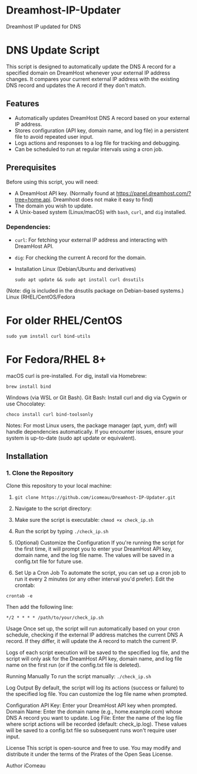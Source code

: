 # Dreamhost-IP-Updater
Dreamhost IP updated for DNS

# DNS Update Script

This script is designed to automatically update the DNS A record for a specified domain on DreamHost whenever your external IP address changes. It compares your current external IP address with the existing DNS record and updates the A record if they don't match.

## Features

- Automatically updates DreamHost DNS A record based on your external IP address.
- Stores configuration (API key, domain name, and log file) in a persistent file to avoid repeated user input.
- Logs actions and responses to a log file for tracking and debugging.
- Can be scheduled to run at regular intervals using a cron job.

## Prerequisites

Before using this script, you will need:
- A DreamHost API key. (Normally found at https://panel.dreamhost.com/?tree=home.api. Dreamhost does not make it easy to find)
- The domain you wish to update.
- A Unix-based system (Linux/macOS) with `bash`, `curl`, and `dig` installed.

### Dependencies:
- `curl`: For fetching your external IP address and interacting with DreamHost API.
- `dig`: For checking the current A record for the domain.
- Installation
Linux (Debian/Ubuntu and derivatives)

    `sudo apt update && sudo apt install curl dnsutils`  

(Note: dig is included in the dnsutils package on Debian-based systems.)
Linux (RHEL/CentOS/Fedora
# For older RHEL/CentOS

    sudo yum install curl bind-utils  
# For Fedora/RHEL 8+
    

macOS
curl is pre-installed. For dig, install via Homebrew:

    brew install bind

Windows (via WSL or Git Bash).
Git Bash: Install curl and dig via Cygwin or use Chocolatey:

    choco install curl bind-toolsonly

Notes:
For most Linux users, the package manager (apt, yum, dnf) will handle dependencies automatically.
If you encounter issues, ensure your system is up-to-date (sudo apt update or equivalent).

## Installation

### 1. Clone the Repository

Clone this repository to your local machine:

1. `git clone https://github.com/icomeau/Dreamhost-IP-Updater.git`
2. Navigate to the script directory:
3. Make sure the script is executable:  `chmod +x check_ip.sh`
4. Run the script by typing `./check_ip.sh`

3. (Optional) Customize the Configuration
If you're running the script for the first time, it will prompt you to enter your DreamHost API key, domain name, and the log file name. The values will be saved in a config.txt file for future use.

4. Set Up a Cron Job
To automate the script, you can set up a cron job to run it every 2 minutes (or any other interval you'd prefer). Edit the crontab:

`crontab -e`

Then add the following line:

`*/2 * * * * /path/to/your/check_ip.sh`


Usage
Once set up, the script will run automatically based on your cron schedule, checking if the external IP address matches the current DNS A record. If they differ, it will update the A record to match the current IP.

Logs of each script execution will be saved to the specified log file, and the script will only ask for the DreamHost API key, domain name, and log file name on the first run (or if the config.txt file is deleted).

Running Manually
To run the script manually:
`./check_ip.sh`

Log Output
By default, the script will log its actions (success or failure) to the specified log file. You can customize the log file name when prompted.

Configuration
API Key: Enter your DreamHost API key when prompted.
Domain Name: Enter the domain name (e.g., home.example.com) whose DNS A record you want to update.
Log File: Enter the name of the log file where script actions will be recorded (default: check_ip.log).
These values will be saved to a config.txt file so subsequent runs won't require user input.

License
This script is open-source and free to use. You may modify and distribute it under the terms of the Pirates of the Open Seas License.

Author
iComeau
